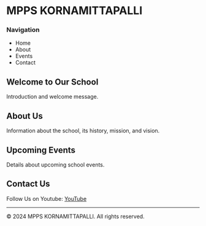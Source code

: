 
# MPPS KORNAMITTAPALLI

### Navigation
- Home
- About
- Events
- Contact

## Welcome to Our School
Introduction and welcome message.

## About Us
Information about the school, its history, mission, and vision.

## Upcoming Events
Details about upcoming school events.

## Contact Us
Follow Us on Youtube:
[YouTube](https://www.youtube.com/@MPPSKornamittapalli)

---

© 2024 MPPS KORNAMITTAPALLI. All rights reserved.
